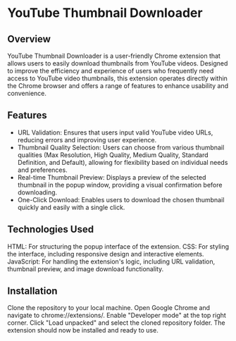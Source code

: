# YouTube Thumbnail Downloader

## Overview

YouTube Thumbnail Downloader is a user-friendly Chrome extension that allows users to easily download thumbnails from YouTube videos. Designed to improve the efficiency and experience of users who frequently need access to YouTube video thumbnails, this extension operates directly within the Chrome browser and offers a range of features to enhance usability and convenience.

## Features

- URL Validation: Ensures that users input valid YouTube video URLs, reducing errors and improving user experience.
- Thumbnail Quality Selection: Users can choose from various thumbnail qualities (Max Resolution, High Quality, Medium Quality, Standard Definition, and Default), allowing for flexibility based on individual needs and preferences.
- Real-time Thumbnail Preview: Displays a preview of the selected thumbnail in the popup window, providing a visual confirmation before downloading.
- One-Click Download: Enables users to download the chosen thumbnail quickly and easily with a single click.

## Technologies Used

HTML: For structuring the popup interface of the extension.
CSS: For styling the interface, including responsive design and interactive elements.
JavaScript: For handling the extension's logic, including URL validation, thumbnail preview, and image download functionality.

## Installation
Clone the repository to your local machine.
Open Google Chrome and navigate to chrome://extensions/.
Enable "Developer mode" at the top right corner.
Click "Load unpacked" and select the cloned repository folder.
The extension should now be installed and ready to use.
